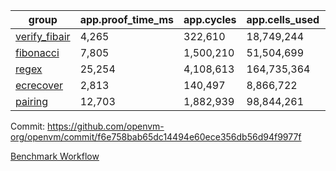 | group | app.proof_time_ms | app.cycles | app.cells_used | leaf.proof_time_ms | leaf.cycles | leaf.cells_used |
| -- | -- | -- | -- | -- | -- | -- |
| [verify_fibair](https://github.com/openvm-org/openvm/blob/benchmark-results/benchmarks-pr/2044/verify_fibair-f6e758bab65dc14494e60ece356db56d94f9977f.md) | 4,265 |  322,610 |  18,749,244 |- | - | - |
| [fibonacci](https://github.com/openvm-org/openvm/blob/benchmark-results/benchmarks-pr/2044/fibonacci-f6e758bab65dc14494e60ece356db56d94f9977f.md) | 7,805 |  1,500,210 |  51,504,699 |- | - | - |
| [regex](https://github.com/openvm-org/openvm/blob/benchmark-results/benchmarks-pr/2044/regex-f6e758bab65dc14494e60ece356db56d94f9977f.md) | 25,254 |  4,108,613 |  164,735,364 |- | - | - |
| [ecrecover](https://github.com/openvm-org/openvm/blob/benchmark-results/benchmarks-pr/2044/ecrecover-f6e758bab65dc14494e60ece356db56d94f9977f.md) | 2,813 |  140,497 |  8,866,722 |- | - | - |
| [pairing](https://github.com/openvm-org/openvm/blob/benchmark-results/benchmarks-pr/2044/pairing-f6e758bab65dc14494e60ece356db56d94f9977f.md) | 12,703 |  1,882,939 |  98,844,261 |- | - | - |


Commit: https://github.com/openvm-org/openvm/commit/f6e758bab65dc14494e60ece356db56d94f9977f

[Benchmark Workflow](https://github.com/openvm-org/openvm/actions/runs/17185408828)
